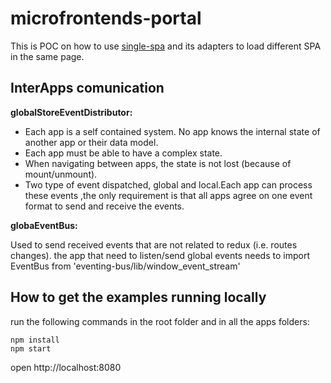 # microfrontends-portal

This is POC on how to use [single-spa](https://github.com/joeldenning/single-spa) and its adapters to load different SPA in the same page.


## InterApps comunication

__globalStoreEventDistributor:__

- Each app is a self contained system. No app knows the internal state of another app or their data model.
- Each app must be able to have a complex state.
- When navigating between apps, the state is not lost (because of mount/unmount).
- Two type of event dispatched, global and local.Each app can process these events ,the only requirement is that all apps agree on one event format to send and receive the events.

__globaEventBus:__

Used to send received events that are not related to redux (i.e. routes changes). the app that need to listen/send global events needs to import EventBus from 'eventing-bus/lib/window_event_stream' 

## How to get the examples running locally
run the following commands in the root folder and in all the apps folders:
```
npm install
npm start
```

open http://localhost:8080
